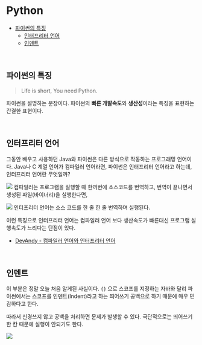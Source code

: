 # Python

- [파이썬의 특징](#feature)
  - [인터프리터 언어](#feature-interpretor)
  - [인덴트](#feature-indent)

<br>

## <a name="feature"></a>파이썬의 특징

> Life is short, You need Python.

파이썬을 설명하는 문장이다. 파이썬의 **빠른 개발속도**와 **생산성**이라는 특징을 표현하는 간결한 표현이다.

<br>

## <a name="feature-interpretor"></a>인터프리터 언어

그동안 배우고 사용하던 Java와 파이썬은 다른 방식으로 작동하는 프로그래밍 언어이다. Java나 C 계열 언어가 컴파일러 언어라면, 파이썬은 인터프리터 언어라고 하는데, 인터프리터 언어란 무엇일까?

![](http://www.mediafire.com/convkey/dac1/vgpschw0ga0qaoizg.jpg)
컴파일러는 프로그램을 실행할 때 한꺼번에 소스코드를 번역하고, 번역이 끝나면서 생성된 파일(바이너리)을 실행한다면, 

![](http://www.mediafire.com/convkey/d37c/4eq9lz47ym9fxf5zg.jpg)
인터프리터 언어는 소스 코드를 한 줄 한 줄 번역하며 실행된다. 

이런 특징으로 인터프리터 언어는 컴파일러 언어 보다 생산속도가 빠른대신 프로그램 실행속도가 느리다는 단점이 있다.

- [DevAndy - 컴파일러 언어와 인터프리터 언어](https://youngjinmo.github.io/2019/09/interpreter-vs-compiler/)

<br>

## <a name="feature-indent"></a>인덴트

이 부분은 정말 오늘 처음 알게된 사실이다. `{}` 으로 스코프를 지정하는 자바와 달리 파이썬에서는 스코프를 인덴트(Indent)라고 하는 띄어쓰기 공백으로 하기 때문에 매우 민감하다고 한다.

따라서 신경쓰지 않고 공백을 처리하면 문제가 발생할 수 있다. 극단적으로는 띄어쓰기 한 칸 때문에 실행이 안되기도 한다.

![](http://www.mediafire.com/convkey/3011/z7dc6fy4yrrzg6pzg.jpg)

<br>

<br>